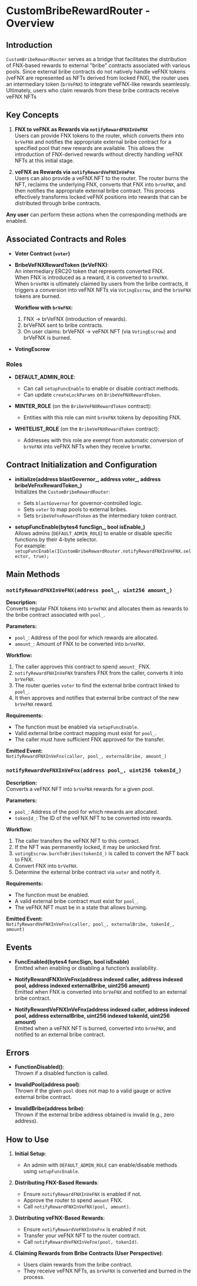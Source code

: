 
# CustomBribeRewardRouter -  Overview

## Introduction

`CustomBribeRewardRouter` serves as a bridge that facilitates the distribution of FNX-based rewards to external "bribe" contracts associated with various pools. Since external bribe contracts do not natively handle veFNX tokens (veFNX are represented as NFTs derived from locked FNX), the router uses an intermediary token (`brVeFNX`) to integrate veFNX-like rewards seamlessly. Ultimately, users who claim rewards from these bribe contracts receive veFNX NFTs

## Key Concepts

1. **FNX to veFNX as Rewards via `notifyRewardFNXInVeFNX`**  
   Users can provide FNX tokens to the router, which converts them into `brVeFNX` and notifies the appropriate external bribe contract for a specified pool that new rewards are available. This allows the introduction of FNX-derived rewards without directly handling veFNX NFTs at this initial stage.

2. **veFNX as Rewards via `notifyRewardVeFNXInVeFnx`**  
   Users can also provide a veFNX NFT to the router. The router burns the NFT, reclaims the underlying FNX, converts that FNX into `brVeFNX`, and then notifies the appropriate external bribe contract. This process effectively transforms locked veFNX positions into rewards that can be distributed through bribe contracts.

**Any user** can perform these actions when the corresponding methods are enabled.

## Associated Contracts and Roles

- **Voter Contract (`voter`)**

- **BribeVeFNXRewardToken (brVeFNX)**:  
  An intermediary ERC20 token that represents converted FNX.  
  When FNX is introduced as a reward, it is converted to `brVeFNX`.  
  When `brVeFNX` is ultimately claimed by users from the bribe contracts, it triggers a conversion into veFNX NFTs via `VotingEscrow`, and the `brVeFNX` tokens are burned.
  
  **Workflow with `brVeFNX`:**
  1. FNX → brVeFNX (introduction of rewards).
  2. brVeFNX sent to bribe contracts.
  3. On user claims: brVeFNX → veFNX NFT (via `VotingEscrow`) and brVeFNX is burned.

- **VotingEscrow**

### Roles

- **DEFAULT_ADMIN_ROLE**:
  - Can call `setupFuncEnable` to enable or disable contract methods.
  - Can update `createLockParams` on `BribeVeFNXRewardToken`.
  
- **MINTER_ROLE** (on the `BribeVeFNXRewardToken` contract):
  - Entities with this role can mint `brVeFNX` tokens by depositing FNX.
  
- **WHITELIST_ROLE** (on the `BribeVeFNXRewardToken` contract):
  - Addresses with this role are exempt from automatic conversion of `brVeFNX` into veFNX NFTs when they receive `brVeFNX`.

## Contract Initialization and Configuration

- **initialize(address blastGovernor_, address voter_, address bribeVeFnxRewardToken_)**  
  Initializes the `CustomBribeRewardRouter`:
  - Sets `blastGovernor` for governor-controlled logic.
  - Sets `voter` to map pools to external bribes.
  - Sets `bribeVeFnxRewardToken` as the intermediary token contract.

- **setupFuncEnable(bytes4 funcSign_, bool isEnable_)**  
  Allows admins (`DEFAULT_ADMIN_ROLE`) to enable or disable specific functions by their 4-byte selector.  
  For example:  
  `setupFuncEnable(ICustomBribeRewardRouter.notifyRewardFNXInVeFNX.selector, true);`

## Main Methods

### `notifyRewardFNXInVeFNX(address pool_, uint256 amount_)`

**Description:**  
Converts regular FNX tokens into `brVeFNX` and allocates them as rewards to the bribe contract associated with `pool_`.

**Parameters:**
- `pool_`: Address of the pool for which rewards are allocated.
- `amount_`: Amount of FNX to be converted into `brVeFNX`.

**Workflow:**
1. The caller approves this contract to spend `amount_` FNX.
2. `notifyRewardFNXInVeFNX` transfers FNX from the caller, converts it into `brVeFNX`.
3. The router queries `voter` to find the external bribe contract linked to `pool_`.
4. It then approves and notifies that external bribe contract of the new `brVeFNX` reward.

**Requirements:**
- The function must be enabled via `setupFuncEnable`.
- Valid external bribe contract mapping must exist for `pool_`.
- The caller must have sufficient FNX approved for the transfer.

**Emitted Event:**  
`NotifyRewardFNXInVeFnx(caller, pool_, externalBribe, amount_)`

### `notifyRewardVeFNXInVeFnx(address pool_, uint256 tokenId_)`

**Description:**  
Converts a veFNX NFT into `brVeFNX` rewards for a given pool.

**Parameters:**
- `pool_`: Address of the pool for which rewards are allocated.
- `tokenId_`: The ID of the veFNX NFT to be converted into rewards.

**Workflow:**
1. The caller transfers the veFNX NFT to this contract.
2. If the NFT was permanently locked, it may be unlocked first.
3. `votingEscrow.burnToBribes(tokenId_)` is called to convert the NFT back to FNX.
4. Convert FNX into `brVeFNX`.
5. Determine the external bribe contract via `voter` and notify it.

**Requirements:**
- The function must be enabled.
- A valid external bribe contract must exist for `pool_`.
- The veFNX NFT must be in a state that allows burning.

**Emitted Event:**  
`NotifyRewardVeFNXInVeFnx(caller, pool_, externalBribe, tokenId_, amount)`

## Events

- **FuncEnabled(bytes4 funcSign, bool isEnable)**  
  Emitted when enabling or disabling a function’s availability.

- **NotifyRewardFNXInVeFnx(address indexed caller, address indexed pool, address indexed externalBribe, uint256 amount)**  
  Emitted when FNX is converted into `brVeFNX` and notified to an external bribe contract.

- **NotifyRewardVeFNXInVeFnx(address indexed caller, address indexed pool, address externalBribe, uint256 indexed tokenId, uint256 amount)**  
  Emitted when a veFNX NFT is burned, converted into `brVeFNX`, and notified to an external bribe contract.

## Errors

- **FunctionDisabled()**:  
  Thrown if a disabled function is called.

- **InvalidPool(address pool)**:  
  Thrown if the given `pool` does not map to a valid gauge or active external bribe contract.

- **InvalidBribe(address bribe)**:  
  Thrown if the external bribe address obtained is invalid (e.g., zero address).

## How to Use

1. **Initial Setup**:
   - An admin with `DEFAULT_ADMIN_ROLE` can enable/disable methods using `setupFuncEnable`.
   
2. **Distributing FNX-Based Rewards**:
   - Ensure `notifyRewardFNXInVeFNX` is enabled if not.
   - Approve the router to spend `amount` FNX.
   - Call `notifyRewardFNXInVeFNX(pool, amount)`.

3. **Distributing veFNX-Based Rewards**:
   - Ensure `notifyRewardVeFNXInVeFnx` is enabled if not.
   - Transfer your veFNX NFT to the router contract.
   - Call `notifyRewardVeFNXInVeFnx(pool, tokenId)`.

4. **Claiming Rewards from Bribe Contracts (User Perspective)**:
   - Users claim rewards from the bribe contract.
   - They receive veFNX NFTs, as `brVeFNX` is converted and burned in the process.
